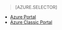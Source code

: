 > [AZURE.SELECTOR]
- [Azure Portal](../articles/storage/storage-monitoring-diagnosing-troubleshooting.md)
- [Azure Classic Portal](../articles/storage/storage-monitoring-diagnosing-troubleshooting-classic-portal.md)
